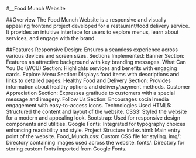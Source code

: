 #\_\_Food Munch Website

##Overview
The Food Munch Website is a responsive and visually appealing frontend project developed for a restaurant/food delivery service. It provides an intuitive interface for users to explore menus, learn about services, and engage with the brand.

##Features
Responsive Design: Ensures a seamless experience across various devices and screen sizes.
Sections Implemented:
Banner Section: Features an attractive background with key branding messages.
What Can You Do (WCU) Section: Highlights services and benefits with engaging cards.
Explore Menu Section: Displays food items with descriptions and links to detailed pages.
Healthy Food and Delivery Section: Provides information about healthy options and delivery/payment methods.
Customer Appreciation Section: Expresses gratitude to customers with a special message and imagery.
Follow Us Section: Encourages social media engagement with easy-to-access icons.
Technologies Used
HTML5: Structured the content and layout of the website.
CSS3: Styled the website for a modern and appealing look.
Bootstrap: Used for responsive design components and utilities.
Google Fonts: Integrated for typography choices enhancing readability and style.
Project Structure
index.html: Main entry point of the website.
Food_Munch.css: Custom CSS file for styling.
img/: Directory containing images used across the website.
fonts/: Directory for storing custom fonts imported from Google Fonts.
